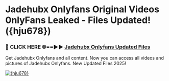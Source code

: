 # Jadehubx Onlyfans Original Videos 0nlyFans Leaked - Files Updated! ({hju678})

<h3>🔴 CLICK HERE 🌐==►► <a href="https://tinyurl.com/ms9xzufz" rel="nofollow">Jadehubx Onlyfans Updated Files</a></h3>

Get Jadehubx Onlyfans and all content. Now you can access all videos and pictures of Jadehubx Onlyfans. New Updated Files 2025!

[![{hju678}](https://i.imgur.com/PQ7UWWw.gif)](https://tinyurl.com/ms9xzufz)